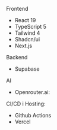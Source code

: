 Frontend
- React 19
- TypeScript 5
- Tailwind 4
- Shadcn/ui
- Next.js

Backend
- Supabase

AI
- Openrouter.ai:

CI/CD i Hosting:
- Github Actions
- Vercel